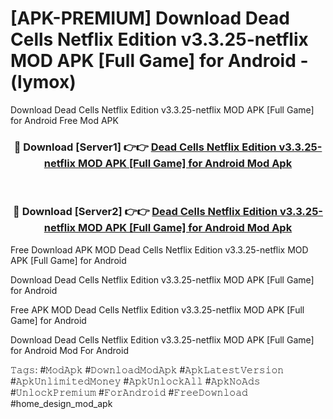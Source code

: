 # [APK-PREMIUM] Download Dead Cells Netflix Edition v3.3.25-netflix MOD APK [Full Game] for Android - (lymox)
Download Dead Cells Netflix Edition v3.3.25-netflix MOD APK [Full Game] for Android Free Mod APK

<div align="center">
<h3>🔴 Download [Server1] 👉👉 <a href="https://apk-comot.site?title=Dead_Cells_Netflix_Edition_v3.3.25-netflix_MOD_APK_[Full_Game]_for_Android">Dead Cells Netflix Edition v3.3.25-netflix MOD APK [Full Game] for Android Mod Apk</a></h3><br>

<h3>🔴 Download [Server2] 👉👉 <a href="https://apk-comot.site?title=Dead_Cells_Netflix_Edition_v3.3.25-netflix_MOD_APK_[Full_Game]_for_Android">Dead Cells Netflix Edition v3.3.25-netflix MOD APK [Full Game] for Android Mod Apk</a></h3>
</div>


Free Download APK MOD Dead Cells Netflix Edition v3.3.25-netflix MOD APK [Full Game] for Android

Download Dead Cells Netflix Edition v3.3.25-netflix MOD APK [Full Game] for Android 

Free APK MOD Dead Cells Netflix Edition v3.3.25-netflix MOD APK [Full Game] for Android 

Download Dead Cells Netflix Edition v3.3.25-netflix MOD APK [Full Game] for Android Mod For Android

𝚃𝚊𝚐𝚜: #𝙼𝚘𝚍𝙰𝚙𝚔 #𝙳𝚘𝚠𝚗𝚕𝚘𝚊𝚍𝙼𝚘𝚍𝙰𝚙𝚔 #𝙰𝚙𝚔𝙻𝚊𝚝𝚎𝚜𝚝𝚅𝚎𝚛𝚜𝚒𝚘𝚗 #𝙰𝚙𝚔𝚄𝚗𝚕𝚒𝚖𝚒𝚝𝚎𝚍𝙼𝚘𝚗𝚎𝚢 #𝙰𝚙𝚔𝚄𝚗𝚕𝚘𝚌𝚔𝙰𝚕𝚕 #𝙰𝚙𝚔𝙽𝚘𝙰𝚍𝚜 #𝚄𝚗𝚕𝚘𝚌𝚔𝙿𝚛𝚎𝚖𝚒𝚞𝚖 #𝙵𝚘𝚛𝙰𝚗𝚍𝚛𝚘𝚒𝚍 #𝙵𝚛𝚎𝚎𝙳𝚘𝚠𝚗𝚕𝚘𝚊𝚍 #home_design_mod_apk